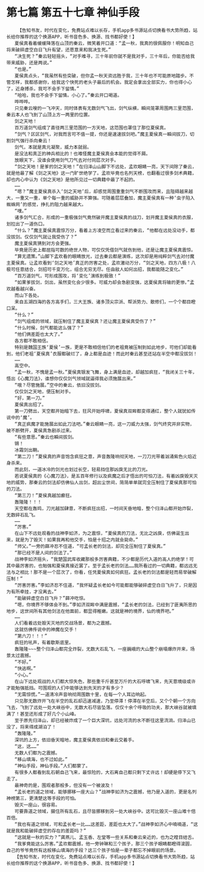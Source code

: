 # 第七篇 第五十七章 神仙手段
        【告知书友，时代在变化，免费站点难以长存，手机app多书源站点切换看书大势所趋，站长给你推荐的这个换源APP，听书音色多、换源、找书都好使！】
       夏侯真看着缓缓降落在山顶的秦云，微笑着开口道：“孟一秋，我真的很佩服你！明知自己将来破碎虚空白日飞升有望，还愿意来和我决生死。”
       “决生死？”秦云轻轻摇头，“对手难寻，三十年前你就不是我对手，三十年后，你能否给我带来威胁，还是两说。”
       “也是。”
       夏侯真点头，“我虽然有些突破，但你孟一秋天资远胜于我，三十年也不可能原地踏步。不管怎样，我都感谢你，给我这个快死的老头子最后的机会。我定会拿出全部实力，你也得小心了，近身搏杀，我可不会手下留情。”
       “哈哈，我也不会手下留情。小心了。”秦云开口喝道。
       哗哗哗。
       只见秦云嗖的一飞冲天，同时体表有无数剑气飞出，剑气纵横，瞬间笼罩周围两三里范围，秦云本人也飞到了山顶上方一两里的位置。
       剑之天地！
       百万道剑气组成了直径两三里范围的一方天地，这范围也罩住了那位夏侯真。
       “剑气？区区剑气，对我而言可不值一提，你还是速速拔剑吧。”魔主夏侯真一瞬间拔刀，切割剑气强行杀向秦云！
       剑气，本就是真元凝聚，威力本就弱。
       是没法和真正的神兵相比的！也难怪魔主夏侯真会本能的觉得不屑。
       放眼天下，没谁会使用剑气刀气去对付同层次对手。
       “剑之天地！是爹的剑之天地！”在归泽山山脚下不远处，孟欢眼睛一亮，天下间除了秦云，就是他最了解《剑之天地》这一门旷世绝学了。孟欢毕竟也名列天榜，也翻看过很多剑术典籍，却也内心中认为《剑之天地》是他所见过一切典籍中最了不起的。
       ……
       “嗯？”魔主夏侯真杀入‘剑之天地’后，却感觉周围重重剑气不断围攻而来，且阻碍越来越大，一重又一重，单个每一重的威胁并不算强。可随着层层叠加，魔主夏侯真有一种‘虫子陷入蜘蛛网’的感觉，挣扎的阻力越来越大。
       “噗。”
       诸多剑气汇合，形成的一重极强剑气竟然破开魔主夏侯真的战刀，划开魔主夏侯真的衣服，划拉出了一道伤口。
       “什么？”魔主夏侯真震惊万分，看着上方凌空而立看过来的秦云，“他都在远处没动手，都没拔剑。仅仅剑气就让我受伤了？”
       魔主夏侯真猜到对方会更强。
       毕竟是历史上都屈指可数的绝世人物，可仅仅凭借剑气就伤到他，还是让魔主夏侯真震惊。
       “算无遗策。”山脚下孟欢看的眼睛放光，过去秦云都是演练，这次却是用纯粹剑气去对付魔主夏侯真。让孟欢看到‘剑之天地’真正的厉害之处，孟欢激动万分，“剑之天地，四方八极！八极可任意结合，剑招可千变万化，组合无穷无尽。任由敌人如何出招，我都能随之变化。”
       “百万道剑气，可形成围攻，将‘变化’演练到极致！”
       “如果爹拔剑，剑出，虽然变化会少很多。可威力却会急剧变强，这夏侯真将输的更惨。”孟欢越看越兴奋。
       而山下各处。
       来自五湖四海的各方高手们，三大王族、诸多顶尖宗派、帮派势力、散修们，一个个都目瞪口呆。
       “什么？”
       “剑气组成的领域，就压制住了魔主夏侯真？还让魔主夏侯真受伤了？”
       “什么时候，剑气都能这么强了？”
       “他们俩差距也太大了。”
       各方都不敢相信。
       特别是魏国王族‘夏侯’一族，更是不敢相信他们的老祖竟被压制到如此地步，可他们却能看到，他们老祖‘夏侯真’衣服都破烂了，身上都是血迹！而此时秦云甚至还站在半空中都没拔剑！
       ……
       高空中。
       “孟一秋，不愧是孟一秋。”夏侯真银发飞舞，身上满是血迹，却越加疯狂，“我闭关三十年，悟出《心魔刀法》，谁想你仅仅剑气领域就逼得我必须施展出来。”
       “哦？尽管施展。”空中的秦云，依旧没拔剑。
       仅仅剑之天地，便压制对手。
       “好，第一刀。”
       夏侯真出招了。
       第一刀劈出，天空都开始暗下去，狂风开始呼啸，夏侯真双眸都变得通红，整个人就犹如传说中的‘魔’。
       “真正疯魔才能施展出如此刀法吧。”秦云眼睛一亮，这一刀威力太强，剑气终究并非实物，被不断劈开，夏侯真急剧杀过来。
       “有些意思。”秦云也瞬间拔剑。
       锵！
       冰霜剑出鞘。
       “第二刀！”夏侯真的声音饱含疯狂之意，声音轰隆响彻天地，一刀刀光带着汹涌紫色火焰近身杀来。
       而此刻，一道冰冷的剑光也划过长空，轻易挡住那凶戾无比的刀光。
       若说夏侯真的《心魔刀法》，是五百年修行以及疯魔之后才悟出的可怕刀法，有着凶戾毁天灭地的威势，那秦云的剑法却仿佛仙人出剑，超出尘世间，简简单单就完全压制住了夏侯真那可怕的刀法。
       “第三刀！”夏侯真越加癫狂。
       轰隆隆！！！
       天空都在轰鸣，刀光越加肆意，不断疯狂出招，一时间天昏地暗，整个归泽山都开始炸裂，无数碎石乱飞。
       ……
       “厉害。”
       在山下不远处观看的战神李如济，为之震惊，“夏侯真的刀法，无比之凶戾，仿佛诞生出来，就是为了毁灭！如果我再和他交手，怕是十招之内就会毙命。”
       “师父。”一旁的薛冲忍不住道，“可孟长老的剑法，却完全压制住了夏侯真。”
       “那已经不是人间的剑法了。”
       战神李如济摇头，“我楚国武库收藏那般多厉害典籍，不少都是历代入道的高人的绝学！可其中最厉害的，也勉强和夏侯真接近罢了。至于孟长老的剑法……我所看过的一切典籍，都远远无法与之相比！那不是一个层次了，你看，任凭夏侯真如何疯狂。孟长老的剑法都是轻而易举破解压制！”
       “厉害厉害。”李如济忍不住道，“我怀疑孟长老如今可能都能够破碎虚空白日飞升了，只是因为有所牵挂，才没离去。”
       “能破碎虚空白日飞升？”薛冲吃惊。
       “嗯，你境界不够体会不到。”李如济双眸中满是震撼，“孟长老的剑法，已经到了匪夷所思的地步，这世间所有其他剑法在他面前，都显得稚嫩。这就是神的境界，仙的境界吧。”
       ……
       人们看着远处毁天灭地的交战场景，都为之震撼。
       这就仿佛传说中的神魔在交手！
       “第六刀！！！”
       疯狂的吼声，有着歇斯底里。
       轰隆隆~~~整个归泽山都完全炸裂，无数大石乱飞，一座巍峨的大山整个崩塌爆炸开来，场景太过震撼。
       “不好。”
       “快逃啊。”
       “小心。”
       在山下远处观战的人们都大惊失色，那些重千斤甚至万斤的大石呼啸飞来，先天意境级或许才能勉强抵挡。可围观的人们中能够达到先天的才有多少？
       “无需惊慌。”一道清冷声音响彻周围数十里，在每一个人耳边响起。
       只见那无数炸开飞在半空的乱石却迅速减速，乃至停滞！停滞在半空后，又个个朝一个方向飞去，飞到了远处一处大峡谷中，无数大石尽皆坠落。仅仅十余个呼吸的功夫，那大峡谷就被填满了！甚至还形成了好几个小山峰。
       至于原先归泽山，却已经被炸成了一个巨大深坑，远处河流的水不断往这里流淌。归泽山已没了，将来得成湖泊了！
       “轰隆隆。”
       深坑的上方，依旧昏天暗地，魔主夏侯真依旧和秦云交着手。
       “这，这……”
       无数人们都为之震撼。
       “移山填海，也不过如此。”
       “神仙手段，神仙手段。”人们都蒙了。
       有很多人都看到乱石朝自己飞来，最惊险的，大石离自己都只剩下丈许远！却硬是停下又飞走了。
       最神奇的是，围观者那般多，但没有一个被波及！
       “孟长老的道之领域，能够挪移一座大山？”战神李如济为之震撼，他乃是入道的，更是名列神榜第三，更清楚这等手段的可怕。
       毁灭一座山，很容易。
       可要靠道之领域，摄住所有乱石，且尽皆挪移到另一处大峡谷中。这可比毁灭一座山难十倍百倍。
       “我也有道之领域，可和孟长老一比……这差距，差距也太大了。”战神李如济心中喃喃道，“这就是我和能破碎虚空的存在的差距吗？”
       “这就是一秋的实力？”龚燕儿、孟玉香、左堂等一些关系和秦云亲近的，也为之瞠目结舌。
       “我爹竟能这么厉害。”孟欢都震撼，他一旁钟琳和三个孩子，那三个孩子眼睛都瞪得滚圆，自己的爷爷竟然有这般移山填海的手段？这三个孩子怕是一辈子都忘不掉眼前的场景。
       【告知书友，时代在变化，免费站点难以长存，手机app多书源站点切换看书大势所趋，站长给你推荐的这个换源APP，听书音色多、换源、找书都好使！】